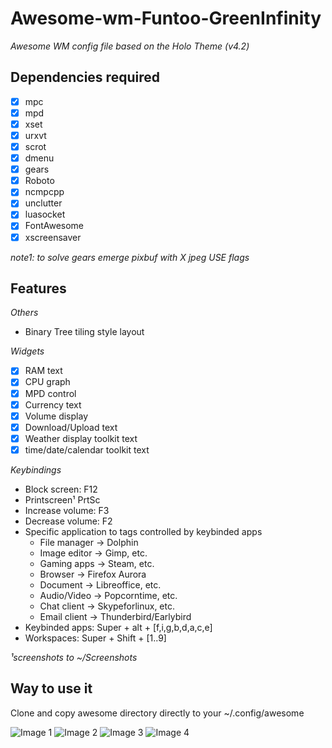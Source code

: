 # Awesome-wm-Funtoo-GreenInfinity
_Awesome WM config file based on the Holo Theme (v4.2)_

## Dependencies required 
- [x] mpc
- [x] mpd
- [x] xset         
- [x] urxvt        
- [x] scrot        
- [x] dmenu        
- [x] gears        
- [x] Roboto       
- [x] ncmpcpp
- [x] unclutter    
- [x] luasocket
- [x] FontAwesome  
- [x] xscreensaver 

_note1: to solve gears emerge pixbuf with X jpeg USE flags_

## Features
_Others_
- Binary Tree tiling style layout 

_Widgets_ 
- [x] RAM text                      
- [x] CPU graph                     
- [x] MPD control
- [x] Currency text
- [x] Volume display                
- [x] Download/Upload text          
- [x] Weather display toolkit text  
- [x] time/date/calendar toolkit text        

_Keybindings_ 
- Block screen: F12
- Printscreen¹ PrtSc 
- Increase volume: F3 
- Decrease volume: F2 
- Specific application to tags controlled by keybinded apps
  - File manager -> Dolphin
  - Image editor -> Gimp, etc.
  - Gaming apps -> Steam, etc.
  - Browser -> Firefox Aurora
  - Document -> Libreoffice, etc.
  - Audio/Video -> Popcorntime, etc.
  - Chat client -> Skypeforlinux, etc.
  - Email client -> Thunderbird/Earlybird
- Keybinded apps: Super + alt + [f,i,g,b,d,a,c,e]
- Workspaces: Super + Shift + [1..9]

_¹screenshots to ~/Screenshots_  

## Way to use it
Clone and copy awesome directory directly to your ~/.config/awesome  

![Image 1](https://raw.githubusercontent.com/lambd0x/Awesome-wm-Funtoo-GreenInfinity/master/screenshots_taken/img1.png)
![Image 2](https://raw.githubusercontent.com/lambd0x/Awesome-wm-Funtoo-GreenInfinity/master/screenshots_taken/img2.png)
![Image 3](https://raw.githubusercontent.com/lambd0x/Awesome-wm-Funtoo-GreenInfinity/master/screenshots_taken/img3.png)
![Image 4](https://raw.githubusercontent.com/lambd0x/Awesome-wm-Funtoo-GreenInfinity/master/screenshots_taken/img4.png)







